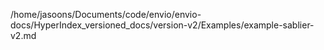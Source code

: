 /home/jasoons/Documents/code/envio/envio-docs/HyperIndex_versioned_docs/version-v2/Examples/example-sablier-v2.md